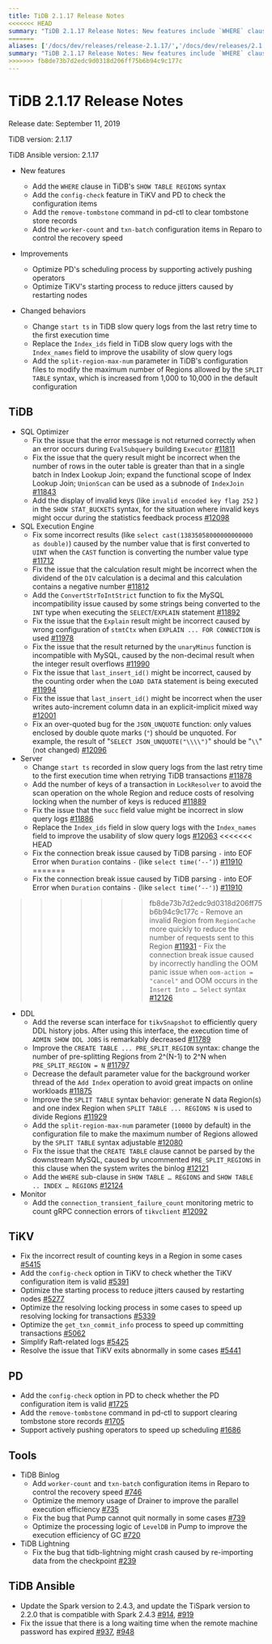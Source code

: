 ```yaml
---
title: TiDB 2.1.17 Release Notes
<<<<<<< HEAD
summary: "TiDB 2.1.17 Release Notes: New features include `WHERE` clause in `SHOW TABLE REGIONS`, `config-check` feature in TiKV and PD, `remove-tombstone` command in pd-ctl, and `worker-count` and `txn-batch` configuration items in Reparo. Improvements in PD’s scheduling process and TiKV’s starting process. Changed behaviors in TiDB slow query logs and configuration files. Fixes and optimizations in SQL Optimizer, SQL Execution Engine, Server, DDL, Monitor, TiKV, PD, TiDB Binlog, TiDB Lightning, and TiDB Ansible."
=======
aliases: ['/docs/dev/releases/release-2.1.17/','/docs/dev/releases/2.1.17/']
summary: "TiDB 2.1.17 Release Notes: New features include `WHERE` clause in `SHOW TABLE REGIONS`, `config-check` feature in TiKV and PD, `remove-tombstone` command in pd-ctl, and `worker-count` and `txn-batch` configuration items in Reparo. Improvements in PD's scheduling process and TiKV's starting process. Changed behaviors in TiDB slow query logs and configuration files. Fixes and optimizations in SQL Optimizer, SQL Execution Engine, Server, DDL, Monitor, TiKV, PD, TiDB Binlog, TiDB Lightning, and TiDB Ansible."
>>>>>>> fb8de73b7d2edc9d0318d206ff75b6b94c9c177c
---
```


# TiDB 2.1.17 Release Notes

Release date: September 11, 2019

TiDB version: 2.1.17

TiDB Ansible version: 2.1.17

+ New features
    - Add the `WHERE` clause in TiDB's `SHOW TABLE REGIONS` syntax
    - Add the `config-check` feature in TiKV and PD to check the configuration items
    - Add the `remove-tombstone` command in pd-ctl to clear tombstone store records
    - Add the `worker-count` and `txn-batch` configuration items in Reparo to control the recovery speed

+ Improvements
    - Optimize PD's scheduling process by supporting actively pushing operators
    - Optimize TiKV's starting process to reduce jitters caused by restarting nodes

+ Changed behaviors
    - Change `start ts` in TiDB slow query logs from the last retry time to the first execution time
    - Replace the `Index_ids` field in TiDB slow query logs with the `Index_names` field to improve the usability of slow query logs
    - Add the `split-region-max-num` parameter in TiDB's configuration files to modify the maximum number of Regions allowed by the `SPLIT TABLE` syntax, which is increased from 1,000 to 10,000 in the default configuration

## TiDB

+ SQL Optimizer
    - Fix the issue that the error message is not returned correctly when an error occurs during `EvalSubquery` building `Executor` [#11811](https://github.com/pingcap/tidb/pull/11811)
    - Fix the issue that the query result might be incorrect when the number of rows in the outer table is greater than that in a single batch in Index Lookup Join; expand the functional scope of Index Lookup Join; `UnionScan` can be used as a subnode of `IndexJoin` [#11843](https://github.com/pingcap/tidb/pull/11843)
    - Add the display of invalid keys (like `invalid encoded key flag 252` ) in the `SHOW STAT_BUCKETS` syntax, for the situation where invalid keys might occur during the statistics feedback process [#12098](https://github.com/pingcap/tidb/pull/12098)
+ SQL Execution Engine
    - Fix some incorrect results (like `select cast(13835058000000000000 as double)`) caused by the number value that is first converted to `UINT` when the `CAST` function is converting the number value type [#11712](https://github.com/pingcap/tidb/pull/11712)
    - Fix the issue that the calculation result might be incorrect when the dividend of the `DIV` calculation is a decimal and this calculation contains a negative number [#11812](https://github.com/pingcap/tidb/pull/11812)
    - Add the `ConvertStrToIntStrict` function to fix the MySQL incompatibility issue caused by some strings being converted to the `INT` type when executing the `SELECT`/`EXPLAIN` statement [#11892](https://github.com/pingcap/tidb/pull/11892)
    - Fix the issue that the `Explain` result might be incorrect caused by wrong configuration of `stmtCtx` when `EXPLAIN ... FOR CONNECTION` is used [#11978](https://github.com/pingcap/tidb/pull/11978)
    - Fix the issue that the result returned by the `unaryMinus` function is incompatible with MySQL, caused by the non-decimal result when the integer result overflows [#11990](https://github.com/pingcap/tidb/pull/11990)
    - Fix the issue that `last_insert_id()` might be incorrect, caused by the counting order when the `LOAD DATA` statement is being executed [#11994](https://github.com/pingcap/tidb/pull/11994)
    - Fix the issue that `last_insert_id()` might be incorrect when the user writes auto-increment column data in an explicit-implicit mixed way [#12001](https://github.com/pingcap/tidb/pull/12001)
    - Fix an over-quoted bug for the `JSON_UNQUOTE` function: only values enclosed by double quote marks (`"`) should be unquoted. For example, the result of "`SELECT JSON_UNQUOTE("\\\\")`" should be "`\\`" (not changed) [#12096](https://github.com/pingcap/tidb/pull/12096)
+ Server
    - Change `start ts` recorded in slow query logs from the last retry time to the first execution time when retrying TiDB transactions [#11878](https://github.com/pingcap/tidb/pull/11878)
    - Add the number of keys of a transaction in `LockResolver` to avoid the scan operation on the whole Region and reduce costs of resolving locking when the number of keys is reduced [#11889](https://github.com/pingcap/tidb/pull/11889)
    - Fix the issue that the `succ` field value might be incorrect in slow query logs [#11886](https://github.com/pingcap/tidb/pull/11886)
    - Replace the `Index_ids` field in slow query logs with the `Index_names` field to improve the usability of slow query logs [#12063](https://github.com/pingcap/tidb/pull/12063)
<<<<<<< HEAD
    - Fix the connection break issue caused by TiDB parsing `-` into EOF Error when `Duration` contains `-` (like `select time(‘--’)`) [#11910](https://github.com/pingcap/tidb/pull/11910)
=======
    - Fix the connection break issue caused by TiDB parsing `-` into EOF Error when `Duration` contains `-` (like `select time(‘--')`) [#11910](https://github.com/pingcap/tidb/pull/11910)
>>>>>>> fb8de73b7d2edc9d0318d206ff75b6b94c9c177c
    - Remove an invalid Region from `RegionCache` more quickly to reduce the number of requests sent to this Region [#11931](https://github.com/pingcap/tidb/pull/11931)
    - Fix the connection break issue caused by incorrectly handling the OOM panic issue when `oom-action = "cancel"` and OOM occurs in the `Insert Into … Select` syntax [#12126](https://github.com/pingcap/tidb/pull/12126)
+ DDL
    - Add the reverse scan interface for `tikvSnapshot` to efficiently query DDL history jobs. After using this interface, the execution time of `ADMIN SHOW DDL JOBS` is remarkably decreased [#11789](https://github.com/pingcap/tidb/pull/11789)
    - Improve the `CREATE TABLE ... PRE_SPLIT_REGION` syntax: change the number of pre-splitting Regions from 2^(N-1) to 2^N when `PRE_SPLIT_REGION = N` [#11797](https://github.com/pingcap/tidb/pull/11797/files)
    - Decrease the default parameter value for the background worker thread of the `Add Index` operation to avoid great impacts on online workloads [#11875](https://github.com/pingcap/tidb/pull/11875)
    - Improve the `SPLIT TABLE` syntax behavior: generate N data Region(s) and one index Region when `SPLIT TABLE ... REGIONS N` is used to divide Regions [#11929](https://github.com/pingcap/tidb/pull/11929)
    - Add the `split-region-max-num` parameter (`10000` by default) in the configuration file to make the maximum number of Regions allowed by the `SPLIT TABLE` syntax adjustable [#12080](https://github.com/pingcap/tidb/pull/12080)
    - Fix the issue that the `CREATE TABLE` clause cannot be parsed by the downstream MySQL, caused by uncommented `PRE_SPLIT_REGIONS` in this clause when the system writes the binlog [#12121](https://github.com/pingcap/tidb/pull/12121)
    - Add the `WHERE` sub-clause in `SHOW TABLE … REGIONS` and `SHOW TABLE .. INDEX … REGIONS` [#12124](https://github.com/pingcap/tidb/pull/12124)
+ Monitor
    - Add the `connection_transient_failure_count` monitoring metric to count gRPC connection errors of `tikvclient` [#12092](https://github.com/pingcap/tidb/pull/12092)

## TiKV

- Fix the incorrect result of counting keys in a Region in some cases [#5415](https://github.com/tikv/tikv/pull/5415)
- Add the `config-check` option in TiKV to check whether the TiKV configuration item is valid [#5391](https://github.com/tikv/tikv/pull/5391)
- Optimize the starting process to reduce jitters caused by restarting nodes [#5277](https://github.com/tikv/tikv/pull/5277)
- Optimize the resolving locking process in some cases to speed up resolving locking for transactions [#5339](https://github.com/tikv/tikv/pull/5339)
- Optimize the `get_txn_commit_info` process to speed up committing transactions [#5062](https://github.com/tikv/tikv/pull/5062)
- Simplify Raft-related logs [#5425](https://github.com/tikv/tikv/pull/5425)
- Resolve the issue that TiKV exits abnormally in some cases [#5441](https://github.com/tikv/tikv/pull/5441)

## PD

- Add the `config-check` option in PD to check whether the PD configuration item is valid [#1725](https://github.com/pingcap/pd/pull/1725)
- Add the `remove-tombstone` command in pd-ctl to support clearing tombstone store records [#1705](https://github.com/pingcap/pd/pull/1705)
- Support actively pushing operators to speed up scheduling [#1686](https://github.com/pingcap/pd/pull/1686)

## Tools

+ TiDB Binlog
    - Add `worker-count` and `txn-batch` configuration items in Reparo to control the recovery speed [#746](https://github.com/pingcap/tidb-binlog/pull/746)
    - Optimize the memory usage of Drainer to improve the parallel execution efficiency [#735](https://github.com/pingcap/tidb-binlog/pull/735)
    - Fix the bug that Pump cannot quit normally in some cases [#739](https://github.com/pingcap/tidb-binlog/pull/739)
    - Optimize the processing logic of `LevelDB` in Pump to improve the execution efficiency of GC [#720](https://github.com/pingcap/tidb-binlog/pull/720)
+ TiDB Lightning
    - Fix the bug that tidb-lightning might crash caused by re-importing data from the checkpoint [#239](https://github.com/pingcap/tidb-lightning/pull/239)

## TiDB Ansible

- Update the Spark version to 2.4.3, and update the TiSpark version to 2.2.0 that is compatible with Spark 2.4.3 [#914](https://github.com/pingcap/tidb-ansible/pull/914), [#919](https://github.com/pingcap/tidb-ansible/pull/927)
- Fix the issue that there is a long waiting time when the remote machine password has expired [#937](https://github.com/pingcap/tidb-ansible/pull/937), [#948](https://github.com/pingcap/tidb-ansible/pull/948)
